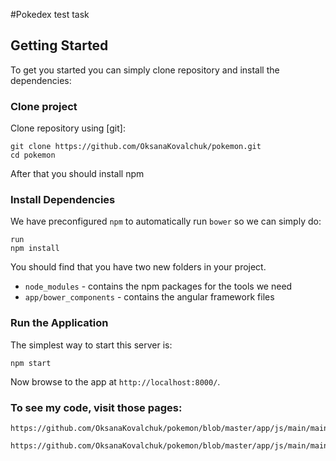 #Pokedex test task

## Getting Started

To get you started you can simply clone repository and install the dependencies:


### Clone project

Clone  repository using [git]:

```
git clone https://github.com/OksanaKovalchuk/pokemon.git
cd pokemon
```
After that you should install npm


### Install Dependencies

We have preconfigured `npm` to automatically run `bower` so we can simply do:
```
run
npm install
```


You should find that you have two new
folders in your project.

* `node_modules` - contains the npm packages for the tools we need
* `app/bower_components` - contains the angular framework files


### Run the Application

The simplest way to start
this server is:

```
npm start
```

Now browse to the app at `http://localhost:8000/`.

### To see my code, visit those pages:
```
https://github.com/OksanaKovalchuk/pokemon/blob/master/app/js/main/main.js
```
```
https://github.com/OksanaKovalchuk/pokemon/blob/master/app/js/main/main.template.html
```
